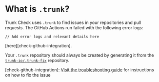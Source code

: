 # What is `.trunk`?

Trunk Check uses `.trunk` to find issues in your repositories and pull requests. The GitHub Actions run failed with the following error logs:
```
// Add error logs and relevant details here
```
[here][check-github-integration].

Your `.trunk` repository should always be created by generating it from the
[`trunk-io/.trunk-fix`](https://github.com/trunk-io/.trunk-template) repository.

[check-github-integration]: [Visit the troubleshooting guide](https://docs.trunk.io/docs/check-github-integration) for instructions on how to fix the issue
